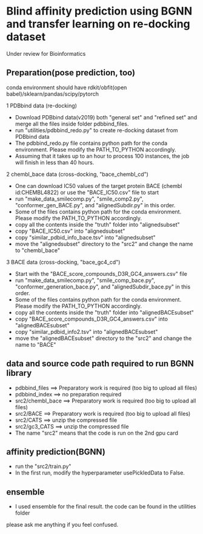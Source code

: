 # Blind affinity prediction using BGNN and transfer learning on re-docking dataset  
Under review for Bioinformatics

## Preparation(pose prediction, too)  
conda environment should have rdkit/obfit(open babel)/sklearn/pandas/scipy/pytorch  
    
1 PDBbind data (re-docking)  
- Download PDBbind data(v2019) both "general set" and "refined set" and merge all the files inside folder pdbbind_files.  
- run "utilities/pdbbind_redo.py" to create re-docking dataset from PDBbind data  
- The pdbbind_redo.py file contains python path for the conda environment. Please modify the PATH_TO_PYTHON accordingly.  
- Assuming that it takes up to an hour to process 100 instances, the job will finish in less than 40 hours.  
  
2 chembl_bace data (cross-docking, "bace_chembl_cd")  
- One can download IC50 values of the target protein BACE (chembl id:CHEMBL4822) or use the "BACE_IC50.csv" file to start  
- run "make_data_smilecomp.py", "smile_comp2.py", "conformer_gen_BACE.py", and "alignedSubdir.py" in this order.  
- Some of the files contains python path for the conda environment. Please modify the PATH_TO_PYTHON accordingly.  
- copy all the contents inside the "truth" folder into "alignedsubset"  
- copy "BACE_IC50.csv" into "alignedsubset"  
- copy "similar_pdbid_info_bace.tsv" into "alignedsubset"  
- move the "alignedsubset" directory to the "src2" and change the name to "chembl_bace"  
  
3 BACE data (cross-docking, "bace_gc4_cd")  
- Start with the "BACE_score_compounds_D3R_GC4_answers.csv" file  
- run "make_data_smilecomp.py", "smile_comp_bace.py", "conformer_generation_bace.py", and "alignedSubdir_bace.py" in this order.  
- Some of the files contains python path for the conda environment. Please modify the PATH_TO_PYTHON accordingly.  
- copy all the contents inside the "truth" folder into "alignedBACEsubset"  
- copy "BACE_score_compounds_D3R_GC4_answers.csv" into "alignedBACEsubset"  
- copy "similar_pdbid_info2.tsv" into "alignedBACEsubset"  
- move the "alignedBACEsubset" directory to the "src2" and change the name to "BACE"  
 
## data and source code path required to run BGNN library  
- pdbbind_files ==> Preparatory work is required (too big to upload all files)  
- pdbbind_index ==> no preparation required  
- src2/chembl_bace ==> Preparatory work is required (too big to upload all files)  
- src2/BACE ==> Preparatory work is required (too big to upload all files)  
- src2/CATS ==> unzip the compressed file  
- src2/gc3_CATS ==> unzip the compressed file  
- The name "src2" means that the code is run on the 2nd gpu card
  
## affinity prediction(BGNN)  
- run the "src2/train.py"  
- In the first run, modify the hyperparameter usePickledData to False.  
    
## ensemble  
- I used ensemble for the final result. the code can be found in the utilities folder  
  
  
please ask me anything if you feel confused.
